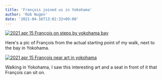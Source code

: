 ```yaml
---
title: 'François joined us in Yokohama'
author: 'Rob Nugen'
date: '2021-04-16T13:02:32+09:00'
---
```


[![2021 apr 15 François on steps by yokohama bay](//b.robnugen.com/quests/walk-to-niigata/2021/en_route/day-01/thumbs/2021_apr_15_francois_on_steps_by_yokohama_bay.jpeg)](//b.robnugen.com/quests/walk-to-niigata/2021/en_route/day-01/2021_apr_15_francois_on_steps_by_yokohama_bay.jpeg)

Here's a pic of François from the actual starting point of my walk, next to the bay in Yokohama.

[![2021 apr 15 François near art in yokohama](//b.robnugen.com/quests/walk-to-niigata/2021/en_route/day-01/thumbs/2021_apr_15_francois_near_art_in_yokohama.jpeg)](//b.robnugen.com/quests/walk-to-niigata/2021/en_route/day-01/2021_apr_15_francois_near_art_in_yokohama.jpeg)

Walking in Yokohama, I saw this interesting art and a seat in front of it that François can sit on.
